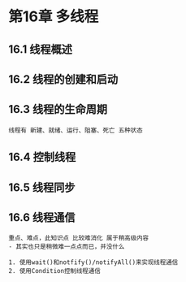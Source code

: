 # 第16章 多线程
## 16.1 线程概述
## 16.2 线程的创建和启动
## 16.3 线程的生命周期
    线程有 新建、就绪、运行、阻塞、死亡 五种状态
    
## 16.4 控制线程
## 16.5 线程同步
## 16.6 线程通信
    重点、难点，此知识点 比较难消化 属于稍高级内容
    - 其实也只是稍微难一点点而已，并没什么
    
    1. 使用wait()和notfify()/notifyAll()来实现线程通信
    2. 使用Condition控制线程通信
